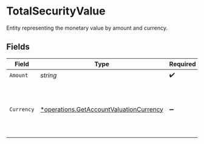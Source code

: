# TotalSecurityValue

Entity representing the monetary value by amount and currency.


## Fields

| Field                                                                                                    | Type                                                                                                     | Required                                                                                                 | Description                                                                                              |
| -------------------------------------------------------------------------------------------------------- | -------------------------------------------------------------------------------------------------------- | -------------------------------------------------------------------------------------------------------- | -------------------------------------------------------------------------------------------------------- |
| `Amount`                                                                                                 | *string*                                                                                                 | :heavy_check_mark:                                                                                       | N/A                                                                                                      |
| `Currency`                                                                                               | [*operations.GetAccountValuationCurrency](../../../pkg/models/operations/getaccountvaluationcurrency.md) | :heavy_minus_sign:                                                                                       | Alphabetic three-letter [ISO 4217](https://en.wikipedia.org/wiki/ISO_4217) currency code.<br/>* EUR - Euro |